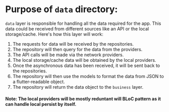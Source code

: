 # Purpose of `data` directory:
`data` layer is responsible for handling all the data required for the app. This data could be received from different sources like an API or the local storage/cache.
 Here's how this layer will work:
 1. The requests for data will be received by the repositories.
 2. The repository will then query for the data from the providers.
 3. The API calls will be made via the network providers.
 4. The local storage/cache data will be obtained by the local providers.
 5. Once the asynchronous data has been received, it will be sent back to the repositories.
 6. The repository will then use the models to format the data from JSON to a flutter-readable object.
 7. The repository will return the data object to the `business` layer.

 #### Note: The local providers will be mostly reduntant will BLoC pattern as it can handle local persist by itself. 